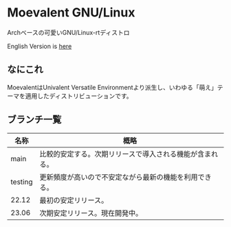 # Moevalent GNU/Linux
Archベースの可愛いGNU/Linux-rtディストロ

English Version is <a href="README.md">here</a>

## なにこれ
MoevalentはUnivalent Versatile Environmentより派生し、いわゆる「萌え」テーマを適用したディストリビューションです。

## ブランチ一覧
|名称|概略|
|----|----|
|main|比較的安定する。次期リリースで導入される機能が含まれる。|
|testing|更新頻度が高いので不安定ながら最新の機能を利用できる。|
|22.12|最初の安定リリース。|
|23.06|次期安定リリース。現在開発中。|
